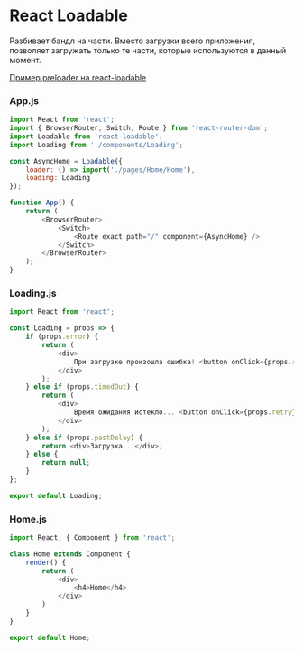 # React Loadable
Разбивает бандл на части. Вместо загрузки всего приложения, позволяет загружать только те части, которые используются в данный момент.

[Пример preloader на react-loadable](https://github.com/dollaween/notes/blob/master/react/Preload.md)

### App.js
``` javascript
import React from 'react';
import { BrowserRouter, Switch, Route } from 'react-router-dom';
import Loadable from 'react-loadable';
import Loading from './components/Loading';

const AsyncHome = Loadable({
    loader: () => import('./pages/Home/Home'),
    loading: Loading
});

function App() {
    return (
        <BrowserRouter>
            <Switch>
                <Route exact path="/" component={AsyncHome} />
            </Switch>
        </BrowserRouter>
    );
}
```





### Loading.js
``` javascript
import React from 'react';

const Loading = props => {
    if (props.error) {
        return (
            <div>
                При загрузке произошла ошибка! <button onClick={props.retry}>Повторить</button>
            </div>
        );
    } else if (props.timedOut) {
        return (
            <div>
                Время ожидания истекло... <button onClick={props.retry}>Повторить</button>
            </div>
        );
    } else if (props.pastDelay) {
        return <div>Загрузка...</div>;
    } else {
        return null;
    }
};

export default Loading;
```





### Home.js
``` javascript
import React, { Component } from 'react';

class Home extends Component {
    render() {
        return (
            <div>
                <h4>Home</h4>
            </div>
        )
    }
}

export default Home;
```
